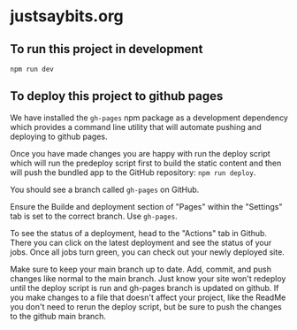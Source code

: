 # justsaybits.org

## To run this project in development

`npm run dev`

## To deploy this project to github pages

We have installed the `gh-pages` npm package as a development dependency which provides a command line utility that will automate pushing and deploying to github pages.

Once you have made changes you are happy with run the deploy script which will run the predeploy script first to build the static content and then will push the bundled app to the GitHub repository:
`npm run deploy`.

You should see a branch called `gh-pages` on GitHub.

Ensure the Builde and deployment section of "Pages" within the "Settings" tab is set to the correct branch.  Use `gh-pages`.

To see the status of a deployment, head to the "Actions" tab in Github. There you can click on the latest deployment and see the status of your jobs.  Once all jobs turn green, you can check out your newly deployed site.

Make sure to keep your main branch up to date. Add, commit, and push changes like normal to the main branch.  Just know your site won't redeploy until the deploy script is run and gh-pages branch is updated on github. If you make changes to a file that doesn't affect your project, like the ReadMe you don't need to rerun the deploy script, but be sure to push the changes to the github main branch.
